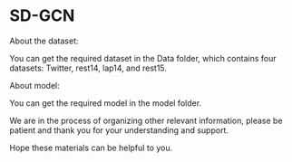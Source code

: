 # SD-GCN

About the dataset: 

You can get the required dataset in the Data folder, which contains four datasets: Twitter, rest14, lap14, and rest15.

About model: 

You can get the required model in the model folder.

We are in the process of organizing other relevant information, please be patient and thank you for your understanding and support.

Hope these materials can be helpful to you.

